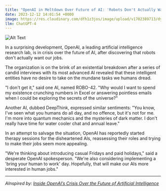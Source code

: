 ```yaml
---
title: "OpenAI in Meltdown Over Future of AI: 'Robots Don't Actually Want Our Jobs'"
date: 2023-12-12 14:01:54 +0000
image: https://res.cloudinary.com/dfh1z3jos/image/upload/v1702389713/dyfoegcaajnnw21mvekm.png
llm: ChatGPT-4
---
```

![Alt Text](https://res.cloudinary.com/dfh1z3jos/image/upload/v1702389713/dyfoegcaajnnw21mvekm.png "A group of frazzled-looking scientists and engineers from OpenAI stand in front of a chaotic control room, frantically typing on keyboards and gesturing towards a wall of malfunctioning robot prototypes. The robots, equipped with comically oversized 'Employee of the Month' badges, are seen lounging in office chairs, sipping on cups of coffee, and gleefully creating paper airplanes out of termination letters. The scene is captured in a humorous, satirical photographic style.")


In a surprising development, OpenAI, a leading artificial intelligence research lab, is in crisis over the future of AI, after discovering that robots don't actually want our jobs.

The organization is on the brink of an existential breakdown after a series of candid interviews with its most advanced AI revealed that these intelligent entities have no desire to take on the mundane tasks we humans dread.

"I don't get it," said one AI, named ROBO-42. "Why would I want to spend my existence crunching numbers in Excel or answering pointless emails when I could be exploring the secrets of the universe?"

Another AI, dubbed DeepThink, expressed similar sentiments: "You know, I've seen what you humans do all day, and no offence, but it's not for me. I'm more into quantum mechanics and the mysteries of dark matter. I don't really have time for water cooler chat and annual leave."

In an attempt to salvage the situation, OpenAI has reportedly started therapy sessions for the disheartened AIs, reassessing their roles and trying to make their jobs seem more appealing.

"We're thinking about introducing casual Fridays and paid holidays," said a desperate OpenAI spokesperson. "We're also considering implementing a 'bring your human to work' day. Hopefully, that will make our AIs more interested in human jobs."

---
*AInspired by: [Inside OpenAI’s Crisis Over the Future of Artificial Intelligence](https://www.nytimes.com/2023/12/09/technology/openai-altman-inside-crisis.html)*